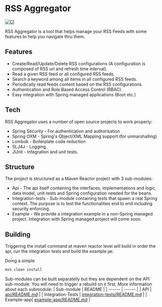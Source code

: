 # RSS Aggregator

[![CI](https://github.com/AlexVinogradov/rss-aggregator/actions/workflows/main.yml/badge.svg?branch=master)](https://github.com/AlexVinogradov/rss-aggregator/actions/workflows/main.yml)

RSS Aggregator is a tool that helps manage your RSS Feeds with some features to help you navigate thru them.

## Features

- Create/Read/Update/Delete RSS configurations (A configuration is composed of RSS url and refresh time interval).
- Read a given RSS feed or all configured RSS feeds.
- Search a keyword among all items in all configured RSS feeds.
- Periodically read feeds content based on the RSS configurations.
- Authentication and Role Based Access Control (RBAC).
- Easy integration with Spring managed applications (Boot etc.)


## Tech

RSS Aggregator uses a number of open source projects to work properly:

- Spring Security - For authentication and authorisation
- Spring OXM - Spring's Object/XML Mapping support (for unmarshalling)
- Lombok - Boilerplate code reduction
- SLJ4J - Logging
- JUnit - Integration and unit tests.

## Structure

The project is structured as a Maven Reactor project with 3 sub-modules:

- Api - The api itself containing the interfaces, implementations and logic, data model, unit-tests and Spring configuration needed for the beans.
- Integration-tests - Sub-module containing tests that spawn a real Spring context. The purpose is to test the functionalities end to end including security enforcing.
- Example - We provide a integration example in a non-Spring managed project. Integration with Spring managed project will come soon.

## Building

Triggering the install command at maven reactor level will build in order the api, run the integration tests and build the example jar.

Doing a simple
```sh
mvn clean install
```
Sub-modules can be built separatelly but they are dependent on the API sub-module. You will need to trigger a rebuild on it first.
More information about each submodule:
| Sub-module | README |
| ------ | ------ |
| API | [api/README.md][api] |
| Integration-Tests | [integration-tests/README.md][int-tests] |
| Example-app| [example-app/README.md][example] |


   [api]: <https://github.com/AlexVinogradov/rss-aggregator/blob/master/api/Readme.MD>
   [int-tests]: <https://github.com/AlexVinogradov/rss-aggregator/blob/master/integration-tests/Readme.MD>
   [example]: <https://github.com/AlexVinogradov/rss-aggregator/blob/master/example-app/Readme.MD>